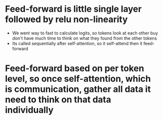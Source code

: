   # Feed-forward is little single layer followed by relu non-linearity
  * We went way to fast to calculate logits, so tokens look at each other buy don't have much time to think on what they found from the other tokens
  * Its called sequentially after self-attention, so it self-attend then it feed-forward 
  
  # Feed-forward based on per token level, so once self-attention, which is communication, gather all data it need to think on that data individually

  

